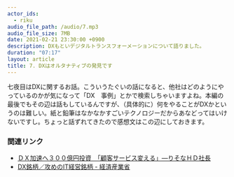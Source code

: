 ```yaml
---
actor_ids:
  - riku
audio_file_path: /audio/7.mp3
audio_file_size: 7MB
date: 2021-02-21 23:30:00 +0900
description: DXもといデジタルトランスフォーメーションについて語りました。
duration: "07:17"
layout: article
title: 7. DXはオルタナティブの発見です
---
```


七夜目はDXに関するお話。こういうたぐいの話になると、他社はどのようにやっているのかが気になって「DX　事例」とかで検索しちゃいますよね。本編の最後でもその辺は話もしているんですが、（具体的に）何をやることがDXかというのは難しい。紙と鉛筆はなかなかすごいテクノロジーだからあなどってはいけないですし。ちょっと話ずれてきたので感想文はこの辺にしておきます。

### 関連リンク

- [ＤＸ加速へ３００億円投資　「顧客サービス変える」―りそなＨＤ社長](https://www.jiji.com/jc/article?k=2020120201126&g=eco)
- [DX銘柄／攻めのIT経営銘柄 - 経済産業省](https://www.meti.go.jp/policy/it_policy/investment/keiei_meigara/keiei_meigara.html)
